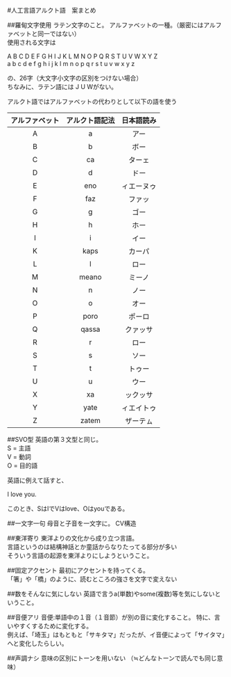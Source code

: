 #人工言語アルクト語　案まとめ

##羅甸文字使用
ラテン文字のこと。
アルファベットの一種。（厳密にはアルファベットと同一ではない）  
使用される文字は  

A B C D E F G H I J K L M N O P Q R S T U V W X Y Z  
a b c d e f g h i j k l m n o p q r s t u v w x y z  

の、26字（大文字小文字の区別をつけない場合）  
ちなみに、ラテン語には J U Wがない。

アルクト語ではアルファベットの代わりとして以下の語を使う  

| アルファベット | アルクト語記法 | 日本語読み |  
|:---------------:|:----------------:|:-----------:|
|A|a|アー|
|B|b|ボー|
|C|ca|ターェ|
|D|d|ドー|
|E|eno|ィエーヌゥ|
|F|faz|ファッ|
|G|g|ゴー|
|H|h|ホー|
|I|i|イー|
|K|kaps|カーパ|
|L|l|ロー|
|M|meano|ミーノ|
|N|n|ノー|
|O|o|オー|
|P|poro|ポーロ|
|Q|qassa|クァッサ|
|R|r|ロー|
|S|s|ソー|
|T|t|トゥー|
|U|u|ウー|
|X|xa|ックッサ|
|Y|yate|ィエイトゥ|
|Z|zatem|ザーテㇺ|


##SVO型
英語の第３文型と同じ。  
S = 主語  
V = 動詞  
O = 目的語  

英語に例えて話すと、

I love you.

このとき、SはIでVはlove、Oはyouである。

##一文字一句
母音と子音を一文字に。
CV構造

##東洋寄り
東洋よりの文化から成り立つ言語。  
言語というのは結構神話とか童話からなりたってる部分が多い  
そういう言語の起源を東洋よりにしようということ。

##固定アクセント
最初にアクセントを持ってくる。  
「箸」や「橋」のように、読むところの強さを文字で変えない  

##数をそんなに気にしない
英語で言うa(単数)やsome(複数)等を気にしないということ。

##音便アリ
音便:単語中の１音（１音節）が別の音に変化すること。 
特に、言いやすくするために変化する。  
例えば、「埼玉」はもともと「サキタマ」だったが、イ音便によって「サイタマ」へと変化したらしい。


##声調ナシ
意味の区別にトーンを用いない
（≒どんなトーンで読んでも同じ意味）



